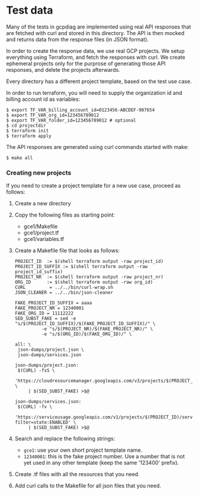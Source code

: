 # Test data

Many of the tests in gcpdiag are implemented using real API responses that
are fetched with curl and stored in this directory. The API is then mocked
and returns data from the response files (in JSON format).

In order to create the response data, we use real GCP projects. We setup
everything using Terraform, and fetch the responses with curl. We create
ephemeral projects only for the purprose of generating those API responses,
and delete the projects afterwards.

Every directory has a different project template, based on the test use
case.

In order to run terraform, you will need to supply the organization id and
billing account id as variables:

```
$ export TF_VAR_billing_account_id=0123456-ABCDEF-987654
$ export TF_VAR_org_id=123456789012
$ export TF_VAR_folder_id=123456789012 # optional
$ cd projectdir
$ terraform init
$ terraform apply
```

The API responses are generated using curl commands started with make:

```
$ make all
```

### Creating new projects

If you need to create a project template for a new use case, proceed as follows:

1. Create a new directory

1. Copy the following files as starting point:

   - gce1/Makefile
   - gce1/project.tf
   - gce1/variables.tf

1. Create a Makefile file that looks as follows:

   ```
   PROJECT_ID  := $(shell terraform output -raw project_id)
   PROJECT_ID_SUFFIX := $(shell terraform output -raw project_id_suffix)
   PROJECT_NR  := $(shell terraform output -raw project_nr)
   ORG_ID      := $(shell terraform output -raw org_id)
   CURL         = ../../bin/curl-wrap.sh
   JSON_CLEANER = ../../bin/json-cleaner

   FAKE_PROJECT_ID_SUFFIX = aaaa
   FAKE_PROJECT_NR = 12340001
   FAKE_ORG_ID = 11112222
   SED_SUBST_FAKE = sed -e "s/$(PROJECT_ID_SUFFIX)/$(FAKE_PROJECT_ID_SUFFIX)/" \
   		     -e "s/$(PROJECT_NR)/$(FAKE_PROJECT_NR)/" \
   		     -e "s/$(ORG_ID)/$(FAKE_ORG_ID)/" \

   all:	\
   	json-dumps/project.json \
   	json-dumps/services.json

   json-dumps/project.json:
   	$(CURL) -fsS \
   		'https://cloudresourcemanager.googleapis.com/v3/projects/$(PROJECT_ID)' \
   		| $(SED_SUBST_FAKE) >$@

   json-dumps/services.json:
   	$(CURL) -fv \
   	        'https://serviceusage.googleapis.com/v1/projects/$(PROJECT_ID)/services?filter=state:ENABLED' \
   		| $(SED_SUBST_FAKE) >$@
   ```

1. Search and replace the following strings:

   - `gce1`: use your own short project template name.
   - `12340001`: this is the fake project number. Use a number that is not yet
     used in any other template (keep the same '123400' prefix).

1. Create .tf files with all the resources that you need.

1. Add curl calls to the Makefile for all json files that you need.
